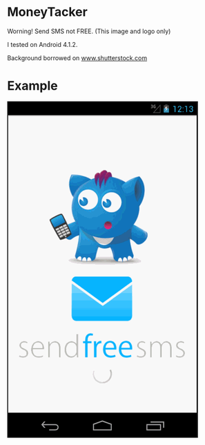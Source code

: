 # MoneyTacker
Worning! Send SMS not FREE. (This image and logo only)

I tested on Android 4.1.2.

Background borrowed on www.shutterstock.com

Example
============
<img src="https://github.com/Litvinenko-Anton/ListViewSendSMS/blob/master/ListViewSendSMS_GIF.gif"/>
